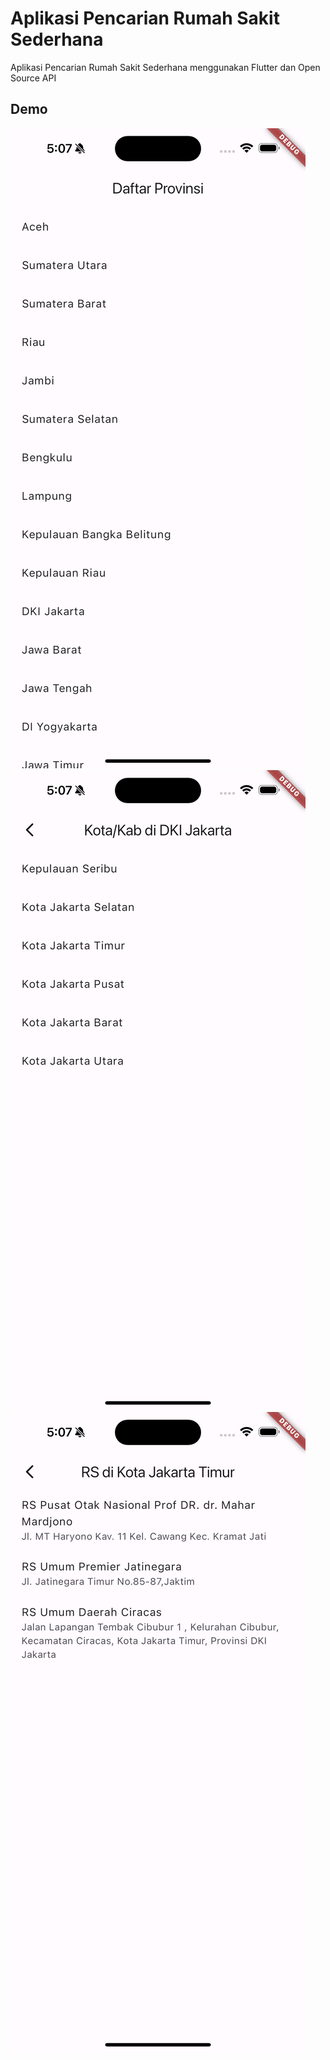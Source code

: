 # Aplikasi Pencarian Rumah Sakit Sederhana

Aplikasi Pencarian Rumah Sakit Sederhana menggunakan Flutter dan Open Source API


## Demo
![Alt Text](https://github.com/adeputraprimasuhendri/rumahsakit/blob/main/screenshot/1.png)
![Alt Text](https://github.com/adeputraprimasuhendri/rumahsakit/blob/main/screenshot/2.png)
![Alt Text](https://github.com/adeputraprimasuhendri/rumahsakit/blob/main/screenshot/3.png) 

